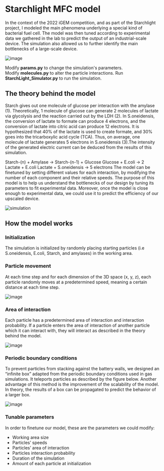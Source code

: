 # Starchlight MFC model
In the context of the 2022 iGEM competition, and as part of the Starchlight project, I modeled the main phenomena underlying a special kind of bacterial fuel cell. The model was then tuned according to experimental data we gathered in the lab to predict the output of an industrial-scale device. The simulation also allowed us to further identify the main bottlenecks of a large-scale device.

![image](https://user-images.githubusercontent.com/66411147/233458729-d9c531db-a803-433a-8cfd-7b342f6ed188.png)


Modify **params.py** to change the simulation's parameters.  
Modify **molecules.py** to alter the particle interactions.
Run **StarchLight_Simulator.py** to run the simulation.
## The theory behind the model

Starch gives out one molecule of glucose per interaction with the amylase (1). Theoretically, 1 molecule of glucose can generate 2 molecules of lactate via glycolysis and the reaction carried out by the LDH (2). In S.oneidensis, the conversion of lactate to formate can produce 4 electrons, and the conversion of lactate into citric acid can produce 12 electrons. It is hypothesized that 40% of the lactate is used to create formate, and 30% goes into the tricarboxylic acid cycle (TCA). Thus, on average, one molecule of lactate generates 5 electrons in S.oneidensis (3).The intensity of the generated electric current can be deduced from the results of this simulation.

Starch-(n) + Amylase → Starch-(n-1) + Glucose
Glucose + E.coli → 2 Lactate + E.coli
Lactate + S.oneidensis → 5 electrons
The model can be finetuned by setting different values for each interaction, by modifying the number of each component and their relative speeds. The purpose of this model is to help us understand the bottlenecks of our design by tuning its parameters to fit experimental data. Moreover, once the model is close enough to experimental data, we could use it to predict the efficiency of our upscaled device.

![simulation](https://user-images.githubusercontent.com/66411147/180600178-a502323e-3b8a-4552-b7d1-e8744cc0e279.gif)

## How the model works
### Initialization
The simulation is initialized by randomly placing starting particles (i.e S.oneidensis, E.coli, Starch, and amylases) in the working area.
### Particle movement
At each time step and for each dimension of the 3D space (x, y, z), each particle randomly moves at a predetermined speed, meaning a certain distance at each time step.

![image](https://user-images.githubusercontent.com/66411147/233457357-65aed868-da60-4f81-b0f2-3d4e33de66a3.png)
### Area of interaction
Each particle has a predetermined area of interaction and interaction probability. If a particle enters the area of interaction of another particle which it can interact with, they will interact as described in the theory behind the model.

![image](https://user-images.githubusercontent.com/66411147/233457546-efddf5e5-d5e0-4dc9-9202-bbe818039bbc.png)
### Periodic boundary conditions
To prevent particles from stacking against the battery walls, we designed an “infinite box” adapted from the periodic boundary conditions used in gas simulations. It teleports particles as described by the figure below. Another advantage of this method is the improvement of the scalability of the model. In theory, the results of a box can be propagated to predict the behavior of a larger box.

![image](https://user-images.githubusercontent.com/66411147/233457699-7be89686-cd70-4ff4-8896-5a64fa38d391.png)
### Tunable parameters
In order to finetune our model, these are the parameters we could modify:

* Working area size
* Particles’ speeds
* Particles’ area of interaction
* Particles interaction probability
* Duration of the simulation
* Amount of each particle at initialization
